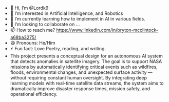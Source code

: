 - 👋 Hi, I’m @Lordk9
- 👀 I’m interested in Artificial Intelligence, and Robotics
- 🌱 I’m currently learning how to implement in AI in various fields.
- 💞️ I’m looking to collaborate on ...
- 📫 How to reach me? https://www.linkedin.com/in/bryton-mcclintock-a68ba3275/
- 😄 Pronouns: He/Him
- ⚡ Fun fact: Love Poetry, reading, and writing.
- This project presents a conceptual design for an autonomous AI system that detects anomalies in satellite imagery.
The goal is to support NASA missions by automatically identifying critical events such as wildfires, floods, environmental changes, and unexpected surface activity — without requiring constant human oversight.
By integrating deep learning models with real-time satellite data streams, the system aims to dramatically improve disaster response times, mission safety, and operational efficiency.

<!---
Lordk9/Lordk9 is a ✨ special ✨ repository because its `README.md` (this file) appears on your GitHub profile.
You can click the Preview link to take a look at your changes.
--->
